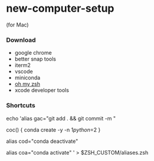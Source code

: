# new-computer-setup
(for Mac)


### Download
- google chrome
- better snap tools
- iterm2
- vscode
- miniconda
- [oh my zsh](https://ohmyz.sh/#install)
- xcode developer tools


### Shortcuts
echo 'alias gac="git add . && git commit -m "

coc() { conda create -y -n $1 python=$2 }

alias cod="conda deactivate"

alias coa="conda activate"
' > $ZSH_CUSTOM/aliases.zsh
